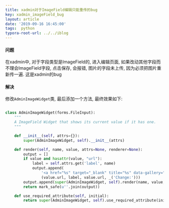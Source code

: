 ```yaml
---
title: xadmin对于ImageField编辑只能重传的bug
key: xadmin_imageField_bug
layout: article
date: '2019-09-16 16:45:00'
tags:  python
typora-root-url: ../../iblog
---
```


#### 问题

在xadmin中, 对于字段类型是ImageField的, 进入编辑页面, 如果改动其他字段而不理会ImageField字段, 点击保存, 会报错, 图片的字段未上传, 因为必须把图片重新传一遍. 这是xadmin的bug

#### 解决

修改`AdminImageWidget`类, 最后添加一个方法, 最终效果如下:

```python

class AdminImageWidget(forms.FileInput):
    """
    A ImageField Widget that shows its current value if it has one.
    """

    def __init__(self, attrs={}):
        super(AdminImageWidget, self).__init__(attrs)

    def render(self, name, value, attrs=None, renderer=None):
        output = []
        if value and hasattr(value, "url"):
            label = self.attrs.get('label', name)
            output.append(
                '<a href="%s" target="_blank" title="%s" data-gallery="gallery"><img src="%s" class="field_img"/></a><br/>%s ' %
                (value.url, label, value.url, _('Change:')))
        output.append(super(AdminImageWidget, self).render(name, value, attrs, renderer))
        return mark_safe(u''.join(output))

    def use_required_attribute(self, initial):
        return super(AdminImageWidget, self).use_required_attribute(initial) and not initial


```



